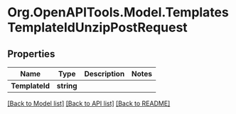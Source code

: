 # Org.OpenAPITools.Model.TemplatesTemplateIdUnzipPostRequest

## Properties

Name | Type | Description | Notes
------------ | ------------- | ------------- | -------------
**TemplateId** | **string** |  | 

[[Back to Model list]](../../README.md#documentation-for-models) [[Back to API list]](../../README.md#documentation-for-api-endpoints) [[Back to README]](../../README.md)


